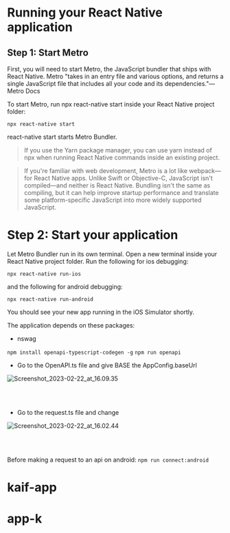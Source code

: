 # Running your React Native application
## Step 1: Start Metro
First, you will need to start Metro, the JavaScript bundler that ships with React Native. Metro "takes in an entry file and various options, and returns a single JavaScript file that includes all your code and its dependencies."—Metro Docs

To start Metro, run npx react-native start inside your React Native project folder:

``` npx react-native start ```

react-native start starts Metro Bundler.

> If you use the Yarn package manager, you can use yarn instead of npx when running React Native commands inside an existing project.

> If you're familiar with web development, Metro is a lot like webpack—for React Native apps. Unlike Swift or Objective-C, JavaScript isn't compiled—and neither is React Native. Bundling isn't the same as compiling, but it can help improve startup performance and translate some platform-specific JavaScript into more widely supported JavaScript.

# Step 2: Start your application
Let Metro Bundler run in its own terminal. Open a new terminal inside your React Native project folder. Run the following for ios debugging:

``` npx react-native run-ios ```

and the following for android debugging:

``` npx react-native run-android ```

You should see your new app running in the iOS Simulator shortly.

The application depends on these packages:

* nswag


```npm install openapi-typescript-codegen -g``` `npm run openapi`
* Go to the OpenAPI.ts file and give BASE the AppConfig.baseUrl

![Screenshot_2023-02-22_at_16.09.35](/uploads/4121604a2e984a222ca173c69eca8500/Screenshot_2023-02-22_at_16.09.35.png)

<br/>
<br/>

* Go to the request.ts file and change 

![Screenshot_2023-02-22_at_16.02.44](/uploads/099887c9f1d2b8500393081335d14876/Screenshot_2023-02-22_at_16.02.44.png)


<br/> <br/>

Before making a request to an api on android:
```npm run connect:android```

# kaif-app
# app-k
